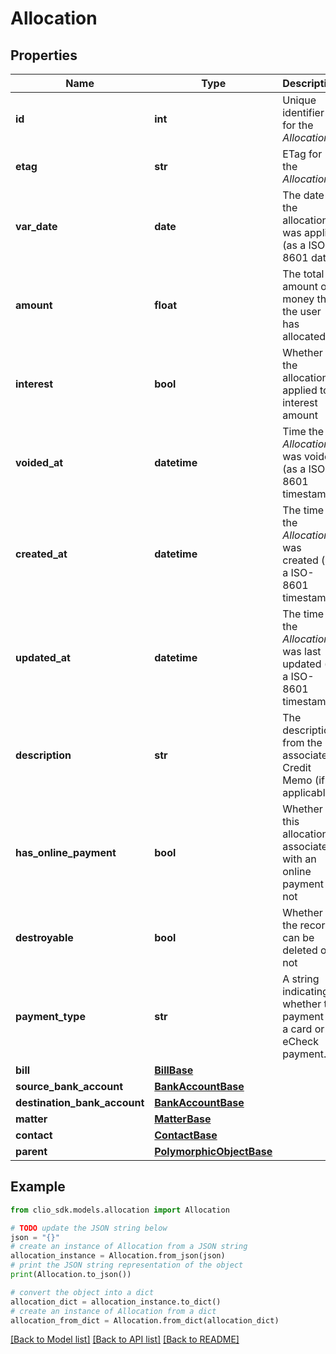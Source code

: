 # Allocation


## Properties

Name | Type | Description | Notes
------------ | ------------- | ------------- | -------------
**id** | **int** | Unique identifier for the *Allocation* | [optional] 
**etag** | **str** | ETag for the *Allocation* | [optional] 
**var_date** | **date** | The date the allocation was applied (as a ISO-8601 date) | [optional] 
**amount** | **float** | The total amount of money that the user has allocated | [optional] 
**interest** | **bool** | Whether the allocation is applied to interest amount | [optional] 
**voided_at** | **datetime** | Time the *Allocation* was voided (as a ISO-8601 timestamp) | [optional] 
**created_at** | **datetime** | The time the *Allocation* was created (as a ISO-8601 timestamp) | [optional] 
**updated_at** | **datetime** | The time the *Allocation* was last updated (as a ISO-8601 timestamp) | [optional] 
**description** | **str** | The description from the associated Credit Memo (if applicable) | [optional] 
**has_online_payment** | **bool** | Whether this allocation is associated with an online payment or not | [optional] 
**destroyable** | **bool** | Whether the record can be deleted or not | [optional] 
**payment_type** | **str** | A string indicating whether the payment is a card or an eCheck payment. | [optional] 
**bill** | [**BillBase**](BillBase.md) |  | [optional] 
**source_bank_account** | [**BankAccountBase**](BankAccountBase.md) |  | [optional] 
**destination_bank_account** | [**BankAccountBase**](BankAccountBase.md) |  | [optional] 
**matter** | [**MatterBase**](MatterBase.md) |  | [optional] 
**contact** | [**ContactBase**](ContactBase.md) |  | [optional] 
**parent** | [**PolymorphicObjectBase**](PolymorphicObjectBase.md) |  | [optional] 

## Example

```python
from clio_sdk.models.allocation import Allocation

# TODO update the JSON string below
json = "{}"
# create an instance of Allocation from a JSON string
allocation_instance = Allocation.from_json(json)
# print the JSON string representation of the object
print(Allocation.to_json())

# convert the object into a dict
allocation_dict = allocation_instance.to_dict()
# create an instance of Allocation from a dict
allocation_from_dict = Allocation.from_dict(allocation_dict)
```
[[Back to Model list]](../README.md#documentation-for-models) [[Back to API list]](../README.md#documentation-for-api-endpoints) [[Back to README]](../README.md)


